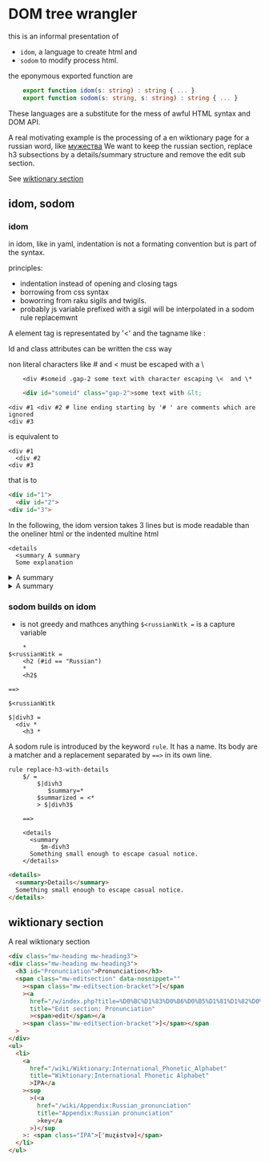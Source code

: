 # DOM tree wrangler

this is an informal presentation of 
* `idom`, a language to create html and 
* `sodom` to modify process html.

the eponymous exported function are

```ts
    export function idom(s: string) : string { ... }
    export function sodom(s: string, s: string) : string { ... }
```

These languages are a substitute for the mess of awful HTML syntax and DOM API.

A real motivating example is the processing of a en wiktionary page for a
russian word, like [мужества](https://en.wiktionary.org/wiki/%D0%BC%D1%83%D0%B6%D0%B5%D1%81%D1%82%D0%B2%D0%B0) We want to keep the russian section, replace h3 subsections by a
details/summary structure and remove the edit sub section.

See [wiktionary section](#wiktionary-section)

## idom, sodom 

### idom

in idom, like in yaml, indentation is not a formating convention but is part of the
syntax.



principles:
  * indentation instead of opening and closing tags
  * borrowing from css syntax
  * boworring from raku sigils and twigils.
  * probably js variable prefixed with a sigil will be interpolated in a sodom
    rule replacemwnt

A element tag is representated by '<' and the tagname like :
  <div

Id and class attributes can be written the css way

non literal characters like # and < must be escaped with a \    

```idom
    <div #someid .gap-2 some text with character escaping \<  and \*
```
   
```html
    <div id="someid" class="gap-2">some text with &lt;
```

```idom
<div #1 <div #2 # line ending starting by '# ' are comments which are ignored
<div #3
```

is equivalent to 

```idom
<div #1 
  <div #2  
<div #3
``` 

that is to

```html
<div id="1">
  <div id="2">
<div id="3">  
```

In the following, the idom version takes 3 lines but is mode readable
than the oneliner html or the indented multine html

```idom
<details
  <summary A summary
  Some explanation
```

<details><summary>A summary</summary>Some explaination</details>

<details>
  <summary>A summary
  </summary>
  Some explaination
</details>


### sodom builds on idom

* is not greedy and mathces anything
`$<russianWitk =` is a capture variable 


```sodom
    *
$<russianWitk =
    <h2 (#id == "Russian")
    *
    <h2$

==>

$<russianWitk

```


```sodom
$|divh3 = 
  <div *
    <h3 *
```

A sodom rule is introduced by the keyword `rule`. It has a name.
Its body are a matcher and a replacement separated by `==>` in its own line.

```sodom
rule replace-h3-with-details
    $/ = 
        $|divh3
           $summary=*
        $summarized = <*  
        > $|divh3$
    
    ==>
    
    <details
      <summary
         $m-divh3
      Something small enough to escape casual notice.
    </details>
```


```html
<details>
  <summary>Details</summary>
  Something small enough to escape casual notice.
</details>
```

## wiktionary section

A real wiktionary section

```html
<div class="mw-heading mw-heading3">
<div class="mw-heading mw-heading3">
  <h3 id="Pronunciation">Pronunciation</h3>
  <span class="mw-editsection" data-nosnippet=""
    ><span class="mw-editsection-bracket">[</span
    ><a
      href="/w/index.php?title=%D0%BC%D1%83%D0%B6%D0%B5%D1%81%D1%82%D0%B2%D0%B0&amp;action=edit&amp;section=2"
      title="Edit section: Pronunciation"
      ><span>edit</span></a
    ><span class="mw-editsection-bracket">]</span></span
  >
</div>
<ul>
  <li>
    <a
      href="/wiki/Wiktionary:International_Phonetic_Alphabet"
      title="Wiktionary:International Phonetic Alphabet"
      >IPA</a
    ><sup
      >(<a
        href="/wiki/Appendix:Russian_pronunciation"
        title="Appendix:Russian pronunciation"
        >key</a
      >)</sup
    >: <span class="IPA">[ˈmuʐɨstvə]</span>
  </li>
</ul>  
```